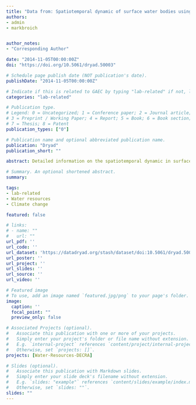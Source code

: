 ```yaml
---
title: "Data from: Spatiotemporal dynamic of surface water bodies using Landsat time-series data from 1999 to 2011"
authors:
- admin
- markbroich


author_notes:
- "Corresponding Author"

date: "2014-11-05T00:00:00Z"
doi: "https://doi.org/10.5061/dryad.50003"

# Schedule page publish date (NOT publication's date).
publishDate: "2014-11-05T00:00:00Z"

# Indicate if this is related to GAEC by typing "lab-related" if not, leave blank
categories: "lab-related"

# Publication type.
# Legend: 0 = Uncategorized; 1 = Conference paper; 2 = Journal article;
# 3 = Preprint / Working Paper; 4 = Report; 5 = Book; 6 = Book section;
# 7 = Thesis; 8 = Patent
publication_types: ["0"]

# Publication name and optional abbreviated publication name.
publication: "Dryad"
publication_short: ""

abstract: Detailed information on the spatiotemporal dynamic in surface water bodies is important for quantifying the effects of a drying climate, increased water abstraction and rapid urbanization on wetlands. The Swan Coastal Plain (SCP) with over 1500 wetlands is a global biodiversity hotspot located in the southwest of Western Australia, where more than 70% of the wetlands have been lost since European settlement. SCP is located in an area affected by recent climate change that also experiences rapid urban development and ground water abstraction. Landsat TM and ETM+ imagery from 1999 to 2011 has been used to automatically derive a spatially and temporally explicit time-series of surface water body extent on the SCP. A mapping method based on the Landsat data and a decision tree classification algorithm is described. Two generic classifiers were derived for the Landsat 5 and Landsat 7 data. Several landscape metrics were computed to summarize the intra and interannual patterns of surface water dynamic. Top of the atmosphere (TOA) reflectance of band 5 followed by TOA reflectance of bands 4 and 3 were the explanatory variables most important for mapping surface water bodies. Accuracy assessment yielded an overall classification accuracy of 96%, with 89% producer’s accuracy and 93% user’s accuracy of surface water bodies. The number, mean size, and total area of water bodies showed high seasonal variability with highest numbers in winter and lowest numbers in summer. The number of water bodies in winter increased until 2005 after which a decline can be noted. The lowest numbers occurred in 2010 which coincided with one of the years with the lowest rainfall in the area. Understanding the spatiotemporal dynamic of surface water bodies on the SCP constitutes the basis for understanding the effect of rainfall, water abstraction and urban development on water bodies in a spatially explicit way.

# Summary. An optional shortened abstract.
summary: 

tags:
- lab-related
- Water resources
- Climate change

featured: false

# links:
# - name: ""
#   url: ""
url_pdf: ''
url_code: ''
url_dataset: 'https://datadryad.org/stash/dataset/doi:10.5061/dryad.50003'
url_poster: ''
url_project: ''
url_slides: ''
url_source: ''
url_video: ''

# Featured image
# To use, add an image named `featured.jpg/png` to your page's folder. 
image:
  caption: ''
  focal_point: ""
  preview_only: false

# Associated Projects (optional).
#   Associate this publication with one or more of your projects.
#   Simply enter your project's folder or file name without extension.
#   E.g. `internal-project` references `content/project/internal-project/index.md`.
#   Otherwise, set `projects: []`.
projects: [Water-Resources-DECRA]

# Slides (optional).
#   Associate this publication with Markdown slides.
#   Simply enter your slide deck's filename without extension.
#   E.g. `slides: "example"` references `content/slides/example/index.md`.
#   Otherwise, set `slides: ""`.
slides: ""
---
```




